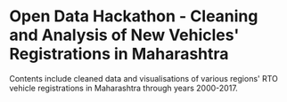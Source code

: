 # Open Data Hackathon - Cleaning and Analysis of New Vehicles' Registrations in Maharashtra
Contents include cleaned data and visualisations of various regions' RTO vehicle registrations in Maharashtra through years 2000-2017.
